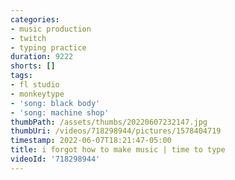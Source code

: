 ```yaml
---
categories:
- music production
- twitch
- typing practice
duration: 9222
shorts: []
tags:
- fl studio
- monkeytype
- 'song: black body'
- 'song: machine shop'
thumbPath: /assets/thumbs/20220607232147.jpg
thumbUri: /videos/718298944/pictures/1578404719
timestamp: 2022-06-07T18:21:47-05:00
title: i forgot how to make music | time to type
videoId: '718298944'
---
```

